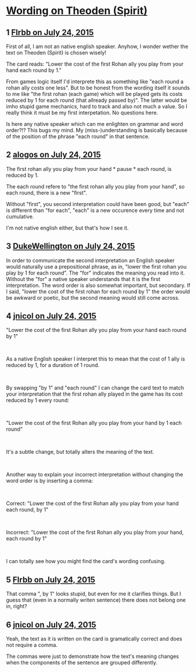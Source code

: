 # [Wording on Theoden (Spirit)](https://community.fantasyflightgames.com/topic/183162-wording-on-theoden-spirit/)

## 1 [Flrbb on July 24, 2015](https://community.fantasyflightgames.com/topic/183162-wording-on-theoden-spirit/?do=findComment&comment=1702585)

First of all, I am not an native english speaker. Anyhow, I wonder wether the text on Theoden (Spirit) is chosen wisely!

The card reads: "Lower the cost of the first Rohan ally you play from your hand each round by 1."

From games logic itself I'd interprete this as something like "each round a rohan ally costs one less". But to be honest from the wording itself it sounds to me like "the first rohan (each game) which will be played gets its costs reduced by 1 for each round (that allready passed by)". The latter would be imho stupid game mechanics, hard to track and also not much a value. So I really think it must be my first interpetation. No questions here.

Is here any native speaker which can me enlighten on grammar and word order?!? This bugs my mind. My (miss-)understanding is basically because of the position of the phrase "each round" in that sentence.

## 2 [alogos on July 24, 2015](https://community.fantasyflightgames.com/topic/183162-wording-on-theoden-spirit/?do=findComment&comment=1702596)

The first rohan ally you play from your hand * pause * each round, is reduced by 1.

The each round refere to "the first rohan ally you play from your hand", so each round, there is a new "first".

Without "first", you second interpretation could have been good, but "each" is different than "for each", "each" is a new occurence every time and not cumulative.

I'm not native english either, but that's how I see it.

## 3 [DukeWellington on July 24, 2015](https://community.fantasyflightgames.com/topic/183162-wording-on-theoden-spirit/?do=findComment&comment=1702601)

In order to communicate the second interpretation an English speaker would naturally use a prepositional phrase, as in, "lower the first rohan you play by 1 for each round". The "for" indicates the meaning you read into it. Without the "for" a native speaker understands that it is the first interpretation. The word order is also somewhat important, but secondary. If I said, "lower the cost of the first rohan for each round by 1" the order would be awkward or poetic, but the second meaning would still come across.

## 4 [jnicol on July 24, 2015](https://community.fantasyflightgames.com/topic/183162-wording-on-theoden-spirit/?do=findComment&comment=1702647)

"Lower the cost of the first Rohan ally you play from your hand each round by 1"

 

As a native English speaker I interpret this to mean that the cost of 1 ally is reduced by 1, for a duration of 1 round.

 

By swapping "by 1" and "each round" I can change the card text to match your interpretation that the first rohan ally played in the game has its cost reduced by 1 every round:

 

"Lower the cost of the first Rohan ally you play from your hand by 1 each round"

 

It's a subtle change, but totally alters the meaning of the text.

 

Another way to explain your incorrect interpretation without changing the word order is by inserting a comma:

 

Correct: "Lower the cost of the first Rohan ally you play from your hand each round, by 1"

 

Incorrect: "Lower the cost of the first Rohan ally you play from your hand, each round by 1"

 

I can totally see how you might find the card's wording confusing.

## 5 [Flrbb on July 24, 2015](https://community.fantasyflightgames.com/topic/183162-wording-on-theoden-spirit/?do=findComment&comment=1702696)

That comma ", by 1" looks stupid, but even for me it clarifies things. But I guess that (even in a normally writen sentence) there does not belong one in, right?

## 6 [jnicol on July 24, 2015](https://community.fantasyflightgames.com/topic/183162-wording-on-theoden-spirit/?do=findComment&comment=1702713)

Yeah, the text as it is written on the card is gramatically correct and does not require a comma.

The commas were just to demonstrate how the text's meaning changes when the components of the sentence are grouped differently.

